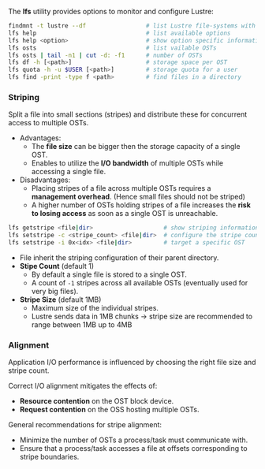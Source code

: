 

The **lfs** utility provides options to monitor and configure Lustre:

```bash
findmnt -t lustre --df                 # list Lustre file-systems with mount point
lfs help                               # list available options
lfs help <option>                      # show option specific information
lfs osts                               # list vailable OSTs
lfs osts | tail -n1 | cut -d: -f1      # number of OSTs
lfs df -h [<path>]                     # storage space per OST
lfs quota -h -u $USER [<path>]         # storage quota for a user
lfs find -print -type f <path>         # find files in a directory
```

### Striping

Split a file into small sections (stripes) and distribute these for concurrent access to multiple OSTs.

* Advantages:
  - The **file size** can be bigger then the storage capacity of a single OST.
  - Enables to utilize the **I/O bandwidth** of multiple OSTs while accessing a single file.
* Disadvantages:
  - Placing stripes of a file across multiple OSTs requires a **management overhead**. (Hence small files should not be striped)
  - A higher number of OSTs holding stripes of a file increases the **risk to losing access** as soon as a single OST is unreachable. 

```bash
lfs getstripe <file|dir>                    # show striping information
lfs setstripe -c <stripe_count> <file|dir>  # configure the stripe count  
lfs setstripe -i 0x<idx> <file|dir>         # target a specific OST
```

* File inherit the striping configuration of their parent directory.
* **Stipe Count** (default 1)
  - By default a single file is stored to a single OST.
  - A count of `-1` stripes across all available OSTs (eventually used for very big files).
* **Stripe Size** (default 1MB)
  - Maximum size of the individual stripes.
  - Lustre sends data in 1MB chunks → stripe size are recommended to range between 1MB up to 4MB

### Alignment

Application I/O performance is influenced by choosing the right file size and stripe count.

Correct I/O alignment mitigates the effects of:

* **Resource contention** on the OST block device.
* **Request contention** on the OSS hosting multiple OSTs.

General recommendations for stripe alignment:

* Minimize the number of OSTs a process/task must communicate with.
* Ensure that a process/task accesses a file at offsets corresponding to stripe boundaries.


